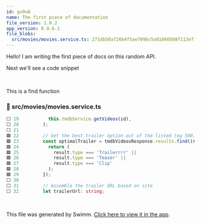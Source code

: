 ```yaml
---
id: gv0u6
name: The first piece of documentation
file_version: 1.0.2
app_version: 0.9.6-1
file_blobs:
  src/movies/movies.service.ts: 271db50a726b4f5ae709bc5a81060508f113ef75
---
```


Hello! I am writing the first piece of docs on this random API.

Next we'll see a code snippet

<br/>

This is a find function
<!-- NOTE-swimm-snippet: the lines below link your snippet to Swimm -->
### 📄 src/movies/movies.service.ts
```typescript
⬜ 19           this.tmdbService.getVideos(id),
⬜ 20         );
⬜ 21     
🟩 22         // Get the best trailer option out of the listed (eg 500, 5004)
🟩 23         const optimalTrailer = tmdbVideosResponse.results.find((result) => {
🟩 24           return (
🟩 25             result.type === 'Trailerrrr' ||
🟩 26             result.type === 'Teaser' ||
🟩 27             result.type === 'Clip'
🟩 28           );
🟩 29         });
⬜ 30     
⬜ 31         // Assemble the trailer URL based on site
⬜ 32         let trailerUrl: string;
```

<br/>

This file was generated by Swimm. [Click here to view it in the app](https://app.swimm.io/repos/Z2l0aHViJTNBJTNBbW92aWVzLWFwaS1uZXN0anMlM0ElM0FCb2dEQUFBTU4=/docs/gv0u6).